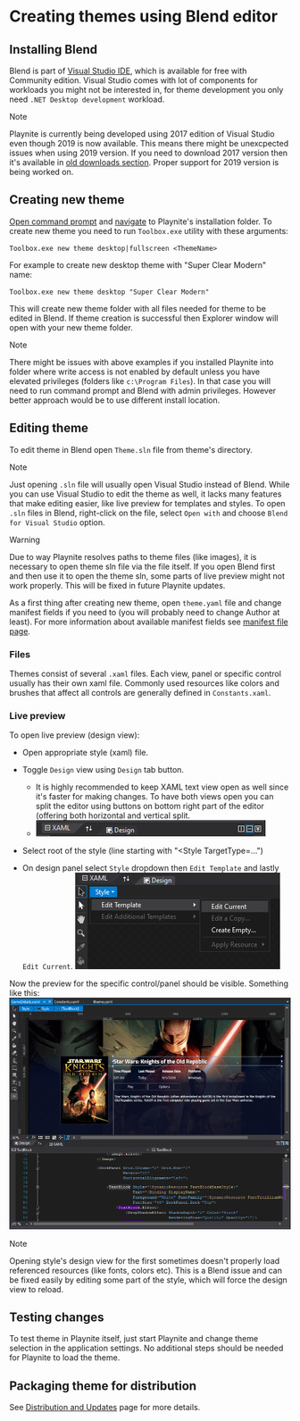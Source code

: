 # Creating themes using Blend editor

Installing Blend
---------------------

Blend is part of [Visual Studio IDE](https://visualstudio.microsoft.com/), which is available for free with Community edition. Visual Studio comes with lot of components for workloads you might not be interested in, for theme development you only need `.NET Desktop development` workload.

> [!NOTE] 
> Playnite is currently being developed using 2017 edition of Visual Studio even though 2019 is now available. This means there might be unexcpected issues when using 2019 version. If you need to download 2017 version then it's available in [old downloads section](https://visualstudio.microsoft.com/vs/older-downloads/). Proper support for 2019 version is being worked on.

Creating new theme
---------------------
[Open command prompt](https://www.windows-commandline.com/how-to-open-command-prompt/) and [navigate](https://www.windows-commandline.com/command-prompt-change-directory/) to Playnite's installation folder. To create new theme you need to run `Toolbox.exe` utility with these arguments:

```
Toolbox.exe new theme desktop|fullscreen <ThemeName>
```

For example to create new desktop theme with "Super Clear Modern" name:

```
Toolbox.exe new theme desktop "Super Clear Modern"
```

This will create new theme folder with all files needed for theme to be edited in Blend. If theme creation is successful then Explorer window will open with your new theme folder.

> [!NOTE] 
> There might be issues with above examples if you installed Playnite into folder where write access is not enabled by default unless you have elevated privileges (folders like `c:\Program Files`). In that case you will need to run command prompt and Blend with admin privileges. However better approach would be to use different install location.

Editing theme
---------------------

To edit theme in Blend open `Theme.sln` file from theme's directory.

> [!NOTE] 
> Just opening `.sln` file will usually open Visual Studio instead of Blend. While you can use Visual Studio to edit the theme as well, it lacks many features that make editing easier, like live preview for templates and styles. To open `.sln` files in Blend, right-click on the file, select `Open with` and choose `Blend for Visual Studio` option.

> [!WARNING] 
> Due to way Playnite resolves paths to theme files (like images), it is necessary to open theme sln file via the file itself. If you open Blend first and then use it to open the theme sln, some parts of live preview might not work properly. This will be fixed in future Playnite updates.

As a first thing after creating new theme, open `theme.yaml` file and change manifest fields if you need to (you will probably need to change Author at least). For more information about available manifest fields see [manifest file page](manifestFile.md).

### Files

Themes consist of several `.xaml` files. Each view, panel or specific control usually has their own xaml file. Commonly used resources like colors and brushes that affect all controls are generally defined in `Constants.xaml`.

### Live preview

To open live preview (design view):
* Open appropriate style (xaml) file.
* Toggle `Design` view using `Design` tab button.
  * It is highly recommended to keep XAML text view open as well since it's faster for making changes. To have both views open you can split the editor using buttons on bottom right part of the editor (offering both horizontal and vertical split.
  * ![image](images/designSwitch.png)

* Select root of the style (line starting with "<Style TargetType=...")
* On design panel select `Style` dropdown then `Edit Template` and lastly `Edit Current`.
![image](images/templateEdit.png)

Now the preview for the specific control/panel should be visible. Something like this:
![image](images/designExample.png)

> [!NOTE] 
> Opening style's design view for the first sometimes doesn't properly load referenced resources (like fonts, colors etc). This is a Blend issue and can be fixed easily by editing some part of the style, which will force the design view to reload.


Testing changes
---------------------
 
To test theme in Playnite itself, just start Playnite and change theme selection in the application settings. No additional steps should be needed for Playnite to load the theme.

Packaging theme for distribution
---------------------

See [Distribution and Updates](distributionAndUpdates.md) page for more details.